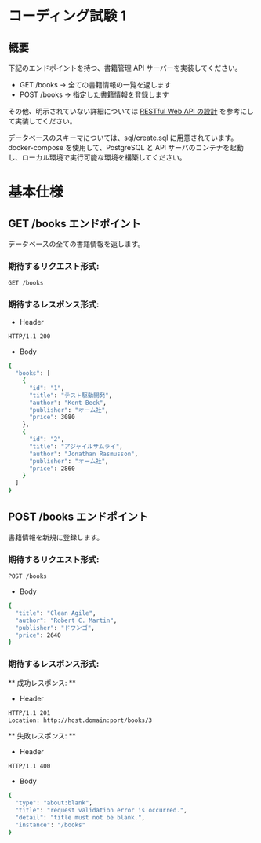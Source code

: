 # コーディング試験 1
## 概要

下記のエンドポイントを持つ、書籍管理 API サーバーを実装してください。

- GET /books -> 全ての書籍情報の一覧を返します
- POST /books -> 指定した書籍情報を登録します

その他、明示されていない詳細については
[RESTful Web API の設計](https://learn.microsoft.com/ja-jp/azure/architecture/best-practices/api-design)
を参考にして実装してください。

データベースのスキーマについては、sql/create.sql に用意されています。
docker-compose を使用して、PostgreSQL と API サーバのコンテナを起動し、ローカル環境で実行可能な環境を構築してください。

# 基本仕様
## GET /books エンドポイント

データベースの全ての書籍情報を返します。

### 期待するリクエスト形式:

```bash
GET /books
```

### 期待するレスポンス形式:

- Header
```bash
HTTP/1.1 200
```

- Body
```bash
{
  "books": [
    {
      "id": "1",
      "title": "テスト駆動開発",
      "author": "Kent Beck",
      "publisher": "オーム社",
      "price": 3080
    },
    {
      "id": "2",
      "title": "アジャイルサムライ",
      "author": "Jonathan Rasmusson",
      "publisher": "オーム社",
      "price": 2860
    }
  ]
}
```

## POST /books エンドポイント

書籍情報を新規に登録します。

### 期待するリクエスト形式:

```bash
POST /books
```

- Body
```bash
{
  "title": "Clean Agile",
  "author": "Robert C. Martin",
  "publisher": "ドワンゴ",
  "price": 2640
}
```

### 期待するレスポンス形式:

** 成功レスポンス: **

- Header
```bash
HTTP/1.1 201
Location: http://host.domain:port/books/3
```

** 失敗レスポンス: **
- Header
```bash
HTTP/1.1 400
```

- Body
```bash
{
  "type": "about:blank",
  "title": "request validation error is occurred.",
  "detail": "title must not be blank.",
  "instance": "/books"
}
```
